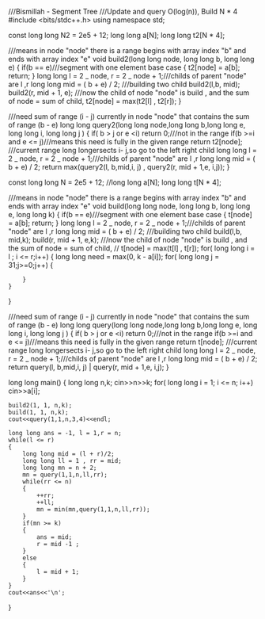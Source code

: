 ///Bismillah - Segment Tree
///Update and query O(log(n)), Build N \* 4
#include <bits/stdc++.h>
using namespace std;

const long long N2 = 2e5 + 12;
long long a[N];
long long t2[N * 4];

///means in node "node" there is a range begins with array index "b" and ends with array index "e"
void build2(long long node, long long b, long long e)
{
if(b == e)///segment with one element base case
{
t2[node] = a[b];
return;
}
long long l = 2 _ node, r = 2 _ node + 1;///childs of parent "node" are l ,r
long long mid = ( b + e) / 2;
///building two child
build2(l,b, mid);
build2(r, mid + 1, e);
///now the child of node "node" is build , and the sum of node = sum of child,
t2[node] = max(t2[l] , t2[r]);
}

///need sum of range (i - j) currently in node "node" that contains the sum of range (b - e)
long long query2(long long node,long long b,long long e, long long i, long long j )
{
if( b > j or e <i) return 0;///not in the range
if(b >=i and e <= j)///means this need is fully in the given range
return t2[node];
///current range long longersects i- j,so go to the left right child
long long l = 2 _ node, r = 2 _ node + 1;///childs of parent "node" are l ,r
long long mid = ( b + e) / 2;
return max(query2(l, b,mid,i, j) , query2(r, mid + 1,e, i,j));
}

const long long N = 2e5 + 12;
//long long a[N];
long long t[N * 4];

///means in node "node" there is a range begins with array index "b" and ends with array index "e"
void build(long long node, long long b, long long e, long long k)
{
if(b == e)///segment with one element base case
{
t[node] = a[b];
return;
}
long long l = 2 _ node, r = 2 _ node + 1;///childs of parent "node" are l ,r
long long mid = ( b + e) / 2;
///building two child
build(l,b, mid,k);
build(r, mid + 1, e,k);
///now the child of node "node" is build , and the sum of node = sum of child,
// t[node] = max(t[l] , t[r]);
for( long long i = l ; i <= r;i++)
{
long long need = max(0, k - a[i]);
for( long long j = 31;j>=0;j++)
{

        }
    }

}

///need sum of range (i - j) currently in node "node" that contains the sum of range (b - e)
long long query(long long node,long long b,long long e, long long i, long long j )
{
if( b > j or e <i) return 0;///not in the range
if(b >=i and e <= j)///means this need is fully in the given range
return t[node];
///current range long longersects i- j,so go to the left right child
long long l = 2 _ node, r = 2 _ node + 1;///childs of parent "node" are l ,r
long long mid = ( b + e) / 2;
return query(l, b,mid,i, j) | query(r, mid + 1,e, i,j);
}

long long main()
{
long long n,k;
cin>>n>>k;
for( long long i = 1; i <= n; i++)
cin>>a[i];

    build2(1, 1, n,k);
    build(1, 1, n,k);
    cout<<query(1,1,n,3,4)<<endl;

    long long ans = -1, l = 1,r = n;
    while(l <= r)
    {
        long long mid = (l + r)/2;
        long long ll = 1 , rr = mid;
        long long mn = n + 2;
        mn = query(1,1,n,ll,rr);
        while(rr <= n)
        {
            ++rr;
            ++ll;
            mn = min(mn,query(1,1,n,ll,rr));
        }
        if(mn >= k)
        {
            ans = mid;
            r = mid -1 ;
        }
        else
        {
            l = mid + 1;
        }
    }
    cout<<ans<<'\n';

}
